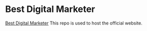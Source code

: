 # Best Digital Marketer
[Best Digital Marketer](https://bestdigitalmarketer.com)
This repo is used to host the official website.
